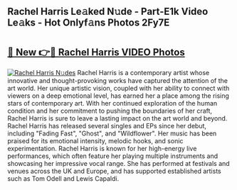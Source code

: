 ## Rachel Harris Le𝚊ked N𝚞de - Part-E1k Video Le𝚊ks - Hot Onlyf𝚊ns Photos 2Fy7E

# <h2><a href="http://ac3782.deff.icu/?id=Rachel+Harris">🔗 New 👉🔴 Rachel Harris VIDEO Photos</a></h2>

[![Rachel Harris N𝚞des](https://i.imgur.com/rIISA9y.gif)](http://ac3782.deff.icu/?id=Rachel+Harris)
Rachel Harris is a contemporary artist whose innovative and thought-provoking works have captured the attention of the art world. Her unique artistic vision, coupled with her ability to connect with viewers on a deep emotional level, has earned her a place among the rising stars of contemporary art. With her continued exploration of the human condition and her commitment to pushing the boundaries of her craft, Rachel Harris is sure to leave a lasting impact on the art world and beyond. Rachel Harris has released several singles and EPs since her debut, including "Fading Fast", "Ghost", and "Wildflower". Her music has been praised for its emotional intensity, melodic hooks, and sonic experimentation. Rachel Harris is known for her high-energy live performances, which often feature her playing multiple instruments and showcasing her impressive vocal range. She has performed at festivals and venues across the UK and Europe, and has supported established artists such as Tom Odell and Lewis Capaldi.
